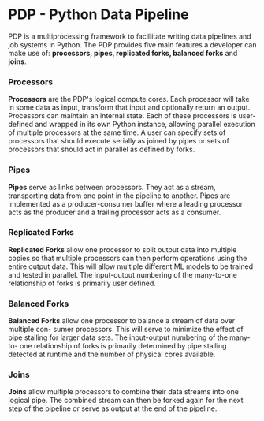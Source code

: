 # PDP - Python Data Pipeline
PDP is a multiprocessing framework to facillitate writing data pipelines and job systems in Python. The PDP provides five main features a developer can make use of: __processors, pipes, replicated forks, balanced forks__  and __joins__.

### Processors
__Processors__ are the PDP's logical compute cores. Each processor will take in some data as input, transform that input and optionally return an output. Processors can maintain an internal state. Each of these processors is user-defined and wrapped in its own Python instance, allowing parallel execution of multiple processors at the same time. A user can specify sets of processors that should execute serially as joined by pipes or sets of processors that should act in parallel as defined by forks.

### Pipes
__Pipes__ serve as links between processors. They act as a stream, transporting data from one point in the pipeline to another. Pipes are implemented as a producer-consumer buffer where a leading processor acts as the producer and a trailing processor acts as a consumer.

### Replicated Forks
__Replicated Forks__ allow one processor to split output data into multiple copies so that multiple processors can then perform operations using the entire output data. This will allow multiple different ML models to be trained and tested in parallel. The input-output numbering of the many-to-one relationship of forks is primarily user defined.

### Balanced Forks
__Balanced Forks__ allow one processor to balance a stream of data over multiple con- sumer processors. This will serve to minimize the effect of pipe stalling for larger data sets. The input-output numbering of the many-to- one relationship of forks is primarily determined by pipe stalling detected at runtime and the number of physical cores available.

### Joins
__Joins__ allow multiple processors to combine their data streams into one logical pipe. The combined stream can then be forked again for the next step of the pipeline or serve as output at the end of the pipeline.
